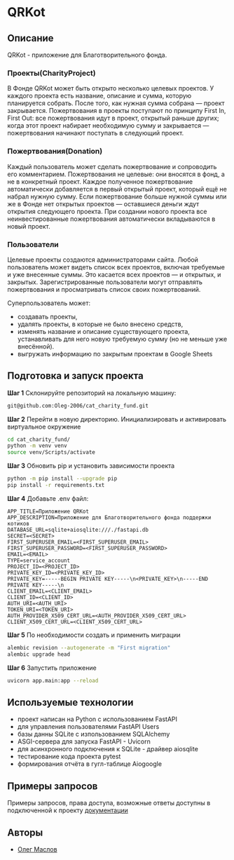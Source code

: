 #  QRKot

##  Описание
QRKot - приложение для Благотворительного фонда. 

###  Проекты(CharityProject)
В Фонде QRKot может быть открыто несколько целевых проектов. У каждого проекта
есть название, описание и сумма, которую планируется собрать. После того, как
нужная сумма собрана — проект закрывается. Пожертвования в проекты поступают по
принципу First In, First Out: все пожертвования идут в проект, открытый раньше других;
когда этот проект набирает необходимую сумму и закрывается — пожертвования начинают
поступать в следующий проект.

### Пожертвования(Donation)
Каждый пользователь может сделать пожертвование и сопроводить его комментарием.
Пожертвования не целевые: они вносятся в фонд, а не в конкретный проект.
Каждое полученное пожертвование автоматически добавляется в первый открытый проект,
который ещё не набрал нужную сумму. Если пожертвование больше нужной суммы
или же в Фонде нет открытых проектов — оставшиеся деньги ждут открытия следующего проекта.
При создании нового проекта все неинвестированные пожертвования автоматически
вкладываются в новый проект.

### Пользователи
Целевые проекты создаются администраторами сайта.
Любой пользователь может видеть список всех проектов, включая требуемые и уже внесенные суммы.
Это касается всех проектов — и открытых, и закрытых.
Зарегистрированные пользователи могут отправлять пожертвования и
просматривать список своих пожертвований.

Суперпользователь может:
- создавать проекты,
- удалять проекты, в которые не было внесено средств,
- изменять название и описание существующего проекта, устанавливать для него новую
  требуемую сумму (но не меньше уже внесённой).
- выгружать информацию по закрытым проектам в Google Sheets

## Подготовка и запуск проекта
**Шаг 1** Склонируйте репозиторий на локальную машину:
```bash
git@github.com:Oleg-2006/cat_charity_fund.git
```

**Шаг 2** Перейти в новую директорию. Инициализировать и активировать виртуальное окружение
```bash
cd cat_charity_fund/
python -m venv venv
source venv/Scripts/activate
```

**Шаг 3** Обновить pip и установить зависимости проекта
```bash
python -m pip install --upgrade pip
pip install -r requirements.txt
```

**Шаг 4** Добавьте .env файл:
```
APP_TITLE=Приложение QRKot
APP_DESCRIPTION=Приложение для Благотворительного фонда поддержки котиков
DATABASE_URL=sqlite+aiosqlite:///./fastapi.db
SECRET=<SECRET>
FIRST_SUPERUSER_EMAIL=<FIRST_SUPERUSER_EMAIL>
FIRST_SUPERUSER_PASSWORD=<FIRST_SUPERUSER_PASSWORD>
EMAIL=<EMAIL>
TYPE=service_account
PROJECT_ID=<PROJECT_ID>
PRIVATE_KEY_ID=<PRIVATE_KEY_ID>
PRIVATE_KEY=-----BEGIN PRIVATE KEY-----\n<PRIVATE_KEY>\n-----END PRIVATE KEY-----\n
CLIENT_EMAIL=<CLIENT_EMAIL>
CLIENT_ID=<CLIENT_ID>
AUTH_URI=<AUTH_URI>
TOKEN_URI=<TOKEN_URI>
AUTH_PROVIDER_X509_CERT_URL=<AUTH_PROVIDER_X509_CERT_URL>
CLIENT_X509_CERT_URL=<CLIENT_X509_CERT_URL>
```

**Шаг 5** По необходимости создать и применить миграции
```bash
alembic revision --autogenerate -m "First migration" 
alembic upgrade head
```

**Шаг 6** Запустить приложение
```bash
uvicorn app.main:app --reload
```

##  Используемые технологии
- проект написан на Python с использованием FastAPI
- для управления пользователями FastAPI Users
- базы данны SQLite с изпользованием SQLAlchemy
- ASGI-сервера для запуска FastAPI  - Uvicorn
- для асинхронного подключения к SQLite - драйвер aiosqlite
- тестирование кода проекта pytest
- формирования отчёта в гугл-таблице Aiogoogle

## Примеры запросов
Примеры запросов, права доступа, возможные ответы доступны в подключенной к проекту [документации](http://127.0.0.1:8000/docs)

## Авторы
- [Олег Маслов](https://github.com/Oleg-2006)